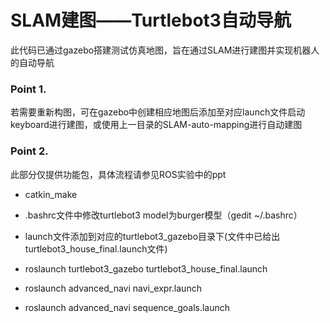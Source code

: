 # SLAM建图——Turtlebot3自动导航

此代码已通过gazebo搭建测试仿真地图，旨在通过SLAM进行建图并实现机器人的自动导航

### Point 1.

若需要重新构图，可在gazebo中创建相应地图后添加至对应launch文件启动keyboard进行建图，或使用上一目录的SLAM-auto-mapping进行自动建图

### Point 2.

此部分仅提供功能包，具体流程请参见ROS实验中的ppt

* catkin_make

* .bashrc文件中修改turtlebot3 model为burger模型（gedit ~/.bashrc）

* launch文件添加到对应的turtlebot3_gazebo目录下(文件中已给出 turtlebot3_house_final.launch文件)

* roslaunch turtlebot3_gazebo turtlebot3_house_final.launch

* roslaunch advanced_navi navi_expr.launch

* roslaunch advanced_navi sequence_goals.launch


